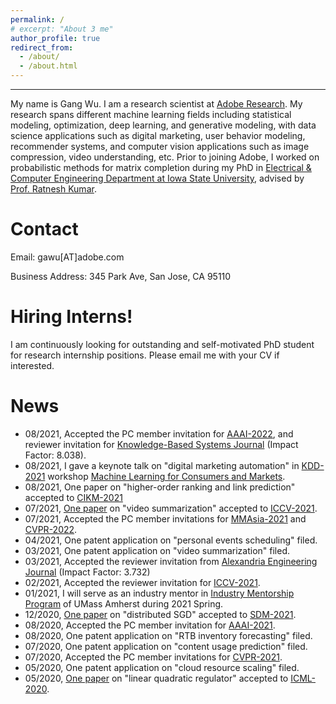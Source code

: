 ```yaml
---
permalink: /
# excerpt: "About 3 me"
author_profile: true
redirect_from: 
  - /about/
  - /about.html
---
```


------
<!-- ====== -->
My name is Gang Wu. I am a research scientist at [Adobe Research](https://research.adobe.com/). My research spans different machine learning fields including statistical modeling, optimization, deep learning, and generative modeling, with data science applications such as digital marketing, user behavior modeling, recommender systems, and computer vision applications such as image compression, video understanding, etc. Prior to joining Adobe, I worked on probabilistic methods for matrix completion during my PhD in [Electrical & Computer Engineering Department at Iowa State University](https://www.ece.iastate.edu), advised by [Prof. Ratnesh Kumar](https://www.ece.iastate.edu/~rkumar/).

Contact
======
Email: gawu[AT]adobe.com

Business Address: 345 Park Ave, San Jose, CA 95110

Hiring Interns!
======
I am continuously looking for outstanding and self-motivated PhD student for research internship positions. Please email me with your CV if interested.


News
======
* 08/2021, Accepted the PC member invitation for [AAAI-2022](https://aaai.org/Conferences/AAAI-22/), and reviewer invitation for [Knowledge-Based Systems Journal](https://www.journals.elsevier.com/knowledge-based-systems) (Impact Factor: 8.038).
* 08/2021, I gave a keynote talk on "digital marketing automation" in [KDD-2021](https://www.kdd.org/kdd2021/) workshop [Machine Learning for Consumers and Markets](https://sites.google.com/andrew.cmu.edu/mlcmatkdd2021/home).
* 08/2021, One paper on "higher-order ranking and link prediction" accepted to [CIKM-2021](https://www.cikm2021.org)
* 07/2021, [One paper](http://arxiv.org/abs/2110.01774) on "video summarization" accepted to [ICCV-2021](http://iccv2021.thecvf.com/).
* 07/2021, Accepted the PC member invitations for [MMAsia-2021](https://mmasia2021.uqcloud.net) and [CVPR-2022](https://cvpr2022.thecvf.com).
* 04/2021, One patent application on "personal events scheduling" filed.
* 03/2021, One patent application on "video summarization" filed.
* 03/2021, Accepted the reviewer invitation from [Alexandria Engineering Journal](https://www.journals.elsevier.com/alexandria-engineering-journal) (Impact Factor: 3.732)
* 02/2021, Accepted the reviewer invitation for [ICCV-2021](http://iccv2021.thecvf.com/).
* 01/2021, I will serve as an industry mentor in [Industry Mentorship Program](http://ds.cs.umass.edu/industry/industry-mentorship-program) of UMass Amherst during 2021 Spring.
* 12/2020, [One paper](https://epubs.siam.org/doi/pdf/10.1137/1.9781611976700.50) on "distributed SGD" accepted to [SDM-2021](https://www.siam.org/conferences/cm/conference/sdm21).
* 08/2020, Accepted the PC member invitation for [AAAI-2021](https://aaai.org/Conferences/AAAI-21/).
* 08/2020, One patent application on "RTB inventory forecasting" filed.
* 07/2020, One patent application on "content usage prediction" filed.
* 07/2020, Accepted the PC member invitations for [CVPR-2021](https://cvpr2021.thecvf.com).
* 05/2020, One patent application on "cloud resource scaling" filed.
* 05/2020, [One paper](http://proceedings.mlr.press/v119/park20c/park20c.pdf) on "linear quadratic regulator" accepted to [ICML-2020](https://icml.cc/Conferences/2020).




